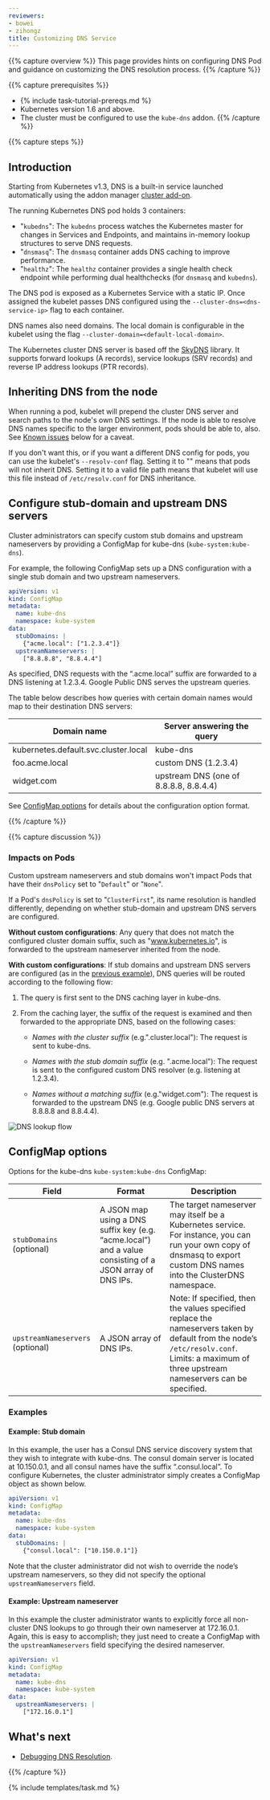 ```yaml
---
reviewers:
- bowei
- zihongz
title: Customizing DNS Service
---
```


{{% capture overview %}}
This page provides hints on configuring DNS Pod and guidance on customizing the
DNS resolution process.
{{% /capture %}}

{{% capture prerequisites %}}
* {% include task-tutorial-prereqs.md %}
* Kubernetes version 1.6 and above.
* The cluster must be configured to use the `kube-dns` addon.
{{% /capture %}}

{{% capture steps %}}

## Introduction

Starting from Kubernetes v1.3, DNS is a built-in service launched automatically
using the addon manager
[cluster add-on](http://releases.k8s.io/{{page.githubbranch}}/cluster/addons/README.md).

The running Kubernetes DNS pod holds 3 containers:

- "`kubedns`": The `kubedns` process watches the Kubernetes master for changes
  in Services and Endpoints, and maintains in-memory lookup structures to serve
  DNS requests.
- "`dnsmasq`": The `dnsmasq` container adds DNS caching to improve performance.
- "`healthz`": The `healthz` container provides a single health check endpoint
  while performing dual healthchecks (for `dnsmasq` and `kubedns`).

The DNS pod is exposed as a Kubernetes Service with a static IP. Once assigned
the kubelet passes DNS configured using the `--cluster-dns=<dns-service-ip>`
flag to each container.

DNS names also need domains. The local domain is configurable in the kubelet
using the flag `--cluster-domain=<default-local-domain>`.

The Kubernetes cluster DNS server is based off the
[SkyDNS](https://github.com/skynetservices/skydns) library. It supports forward
lookups (A records), service lookups (SRV records) and reverse IP address
lookups (PTR records).

## Inheriting DNS from the node

When running a pod, kubelet will prepend the cluster DNS server and search
paths to the node's own DNS settings.  If the node is able to resolve DNS names
specific to the larger environment, pods should be able to, also.
See [Known issues](#known-issues) below for a caveat.

If you don't want this, or if you want a different DNS config for pods, you can
use the kubelet's `--resolv-conf` flag.  Setting it to "" means that pods will
not inherit DNS. Setting it to a valid file path means that kubelet will use
this file instead of `/etc/resolv.conf` for DNS inheritance.

## Configure stub-domain and upstream DNS servers

Cluster administrators can specify custom stub domains and upstream nameservers
by providing a ConfigMap for kube-dns (`kube-system:kube-dns`).

For example, the following ConfigMap sets up a DNS configuration with a single stub domain and two
upstream nameservers.

```yaml
apiVersion: v1
kind: ConfigMap
metadata:
  name: kube-dns
  namespace: kube-system
data:
  stubDomains: |
    {"acme.local": ["1.2.3.4"]}
  upstreamNameservers: |
    ["8.8.8.8", "8.8.4.4"]
```

As specified, DNS requests with the “.acme.local” suffix
are forwarded to a DNS listening at 1.2.3.4. Google Public DNS
serves the upstream queries.

The table below describes how queries with certain domain names would map to
their destination DNS servers:

| Domain name | Server answering the query |
| ----------- | -------------------------- |
| kubernetes.default.svc.cluster.local| kube-dns |
| foo.acme.local| custom DNS (1.2.3.4) |
| widget.com    | upstream DNS (one of 8.8.8.8, 8.8.4.4) |

See [ConfigMap options](#configmap-options) for
details about the configuration option format.

{{% /capture %}}

{{% capture discussion %}}

### Impacts on Pods

Custom upstream nameservers and stub domains won't impact Pods that have their
`dnsPolicy` set to "`Default`" or "`None`".

If a Pod's `dnsPolicy` is set to "`ClusterFirst`", its name resolution is
handled differently, depending on whether stub-domain and upstream DNS servers
are configured.

**Without custom configurations**: Any query that does not match the configured
cluster domain suffix, such as "www.kubernetes.io", is forwarded to the upstream
nameserver inherited from the node.

**With custom configurations**: If stub domains and upstream DNS servers are
configured (as in the [previous example](#configuring-stub-domain-and-upstream-dns-servers)),
DNS queries will be routed according to the following flow:

1. The query is first sent to the DNS caching layer in kube-dns.

1. From the caching layer, the suffix of the request is examined and then
   forwarded to the appropriate DNS, based on the following cases:

   * *Names with the cluster suffix* (e.g.".cluster.local"):
     The request is sent to kube-dns.

   * *Names with the stub domain suffix* (e.g. ".acme.local"):
     The request is sent to the configured custom DNS resolver (e.g. listening at 1.2.3.4).

   * *Names without a matching suffix* (e.g."widget.com"):
     The request is forwarded to the upstream DNS
     (e.g. Google public DNS servers at 8.8.8.8 and 8.8.4.4).

![DNS lookup flow](/docs/tasks/administer-cluster/dns-custom-nameservers/dns.png)

## ConfigMap options

Options for the kube-dns `kube-system:kube-dns` ConfigMap:

| Field | Format | Description |
| ----- | ------ | ----------- |
| `stubDomains` (optional) | A JSON map using a DNS suffix key (e.g. “acme.local”) and a value consisting of a JSON array of DNS IPs. | The target nameserver may itself be a Kubernetes service. For instance, you can run your own copy of dnsmasq to export custom DNS names into the ClusterDNS namespace. |
| `upstreamNameservers` (optional) | A JSON array of DNS IPs. | Note: If specified, then the values specified replace the nameservers taken by default from the node’s `/etc/resolv.conf`. Limits: a maximum of three upstream nameservers can be specified. |

### Examples

#### Example: Stub domain

In this example, the user has a Consul DNS service discovery system that they wish to
integrate with kube-dns. The consul domain server is located at 10.150.0.1, and
all consul names have the suffix “.consul.local”.  To configure Kubernetes, the
cluster administrator simply creates a ConfigMap object as shown below.

```yaml
apiVersion: v1
kind: ConfigMap
metadata:
  name: kube-dns
  namespace: kube-system
data:
  stubDomains: |
    {"consul.local": ["10.150.0.1"]}
```

Note that the cluster administrator did not wish to override the node’s
upstream nameservers, so they did not specify the optional
`upstreamNameservers` field.

#### Example: Upstream nameserver

In this example the cluster administrator wants to explicitly force all
non-cluster DNS lookups to go through their own nameserver at 172.16.0.1.
Again, this is easy to accomplish; they just need to create a ConfigMap with the
`upstreamNameservers` field specifying the desired nameserver.

```yaml
apiVersion: v1
kind: ConfigMap
metadata:
  name: kube-dns
  namespace: kube-system
data:
  upstreamNameservers: |
    ["172.16.0.1"]
```

## What's next
- [Debugging DNS Resolution](/docs/tasks/administer-cluster/dns-debugging-resolution/).

{{% /capture %}}

{% include templates/task.md %}
